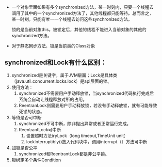 - 一个对象里面如果有多个synchronized方法，某一时刻内，只要一个线程去调用了其中的一个synchronized方法了，其他线程都只能等待。总而言之，某一时刻，只能有唯一一个线程去访问这些synchronized方法。

  锁的是当前对象this，被锁定后，其他的线程不能进入当前对象的其他的synchronized方法。

- 对于静态同步方法，锁是当前类的Class对象

## synchronized和Lock有什么区别：

1. synchronized是关键字，属于JVM层面；Lock是具体类（java.util.concurrent.locks.lock）是api层面的锁。
2. 使用方法：
   1. synchronized不需要用户手动释放锁，当synchronized代码执行完成后系统会自动让线程释放对所的占用。
   2. ReentranLock则需要用户手动释放锁，若没有手动释放锁，就有可能导致死锁的状态。
3. 等待是否可中断
   1. synchronized不可中断，除非抛出异常或者正常运行完成。
   2. ReentrantLock可中断
      1. 设置超时方法tryLock（long timeout,TimeUnit unit）
      2. lockInterruptibly()放入代码块中，调用interrupt（）方法可中断
4. 加锁是否公平
   1. synchronized和ReentrantLock都是非公平锁。
5. 锁绑定多个条件Condition